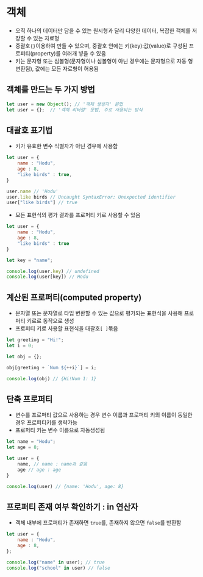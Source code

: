 # **객체**
- 오직 하나의 데이터만 담을 수 있는 원시형과 달리 다양한 데이터, 복잡한 객체를 저장할 수 있는 자료형
- 중괄호`{}`이용하여 만들 수 있으며, 중괄호 안에는 키(key):값(value)로 구성된 프로퍼티(property)를 여러개 넣을 수 있음
- 키는 문자형 또는 심볼형(문자형이나 심볼형이 아닌 경우에는 문자형으로 자동 형 변환됨), 값에는 모든 자료형이 허용됨
## 객체를 만드는 두 가지 방법
```js
let user = new Object(); // '객체 생성자' 문법
let user = {};  // '객체 리터럴' 문법, 주로 사용되는 방식
```

## **대괄호 표기법**
- 키가 유효한 변수 식별자가 아닌 경우에 사용함
```js
let user = {
    name : "Hodu",
    age : 8,
    "like birds" : true,
}

user.name // 'Hodu'
user.like birds // Uncaught SyntaxError: Unexpected identifier
user["like birds"] // true
```
- 모든 표현식의 평가 결과를 프로퍼티 키로 사용할 수 있음
```js
let user = {
    name : "Hodu",
    age : 8,
    "like birds" : true
}

let key = "name";

console.log(user.key) // undefined
console.log(user[key]) // Hodu
```

## **계산된 프로퍼티(computed property)**
- 문자열 또는 문자열로 타입 변환할 수 있는 값으로 평가되는 표현식을 사용해 프로퍼티 키르르 동작으로 생성
- 프로퍼티 키로 사용할 표현식을 대괄호`[ ]`묶음
```js
let greeting = "Hi!";
let i = 0;

let obj = {};

obj[greeting + `Num ${++i}`] = i;

console.log(obj) // {Hi!Num 1: 1}
```

## **단축 프로퍼티**
- 변수를 프로퍼티 값으로 사용하는 경우 변수 이름과 프로퍼티 키의 이름이 동일한 경우 프로퍼티키를 생략가능
- 프로퍼티 키는 변수 이름으로 자동생성됨
```js
let name = "Hodu";
let age = 8;

let user = {
    name, // name : name과 같음
    age // age : age
}

console.log(user) // {name: 'Hodu', age: 8}
```

## **프로퍼티 존재 여부 확인하기 : in 연산자**
- 객체 내부에 프로퍼티가 존재하면 `true`를, 존재하지 않으면 `false`를 반환함
```js
let user = {
    name : "Hodu",
    age : 8,
};

console.log("name" in user); // true
console.log("school" in user) // false
```